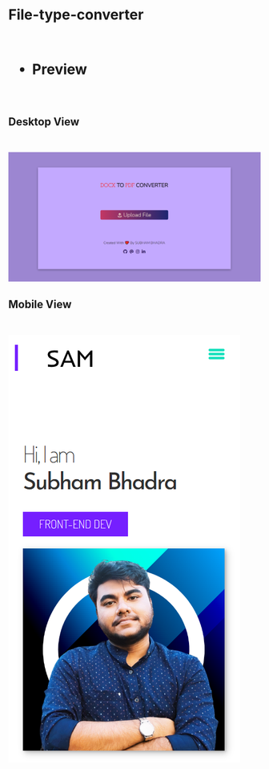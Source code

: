 # File-type-converter

<br>

<h1>
  
- Preview

</h1>
  

  
<br>

## Desktop View

<br>

![App Screenshot](https://github.com/subham-04/File-type-converter/blob/main/desktop_v.png)

## Mobile View

<br>

![App Screenshot](https://github.com/subham-04/Portfolio/blob/main/mobile.png)

<br>

